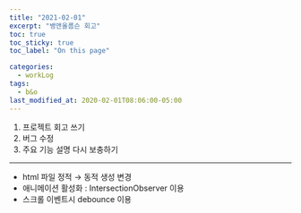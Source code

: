```yaml
---
title: "2021-02-01"
excerpt: "뱅앤올룹슨 회고"
toc: true
toc_sticky: true
toc_label: "On this page"

categories:
  - workLog
tags:
  - b&o
last_modified_at: 2020-02-01T08:06:00-05:00
---
```


1. 프로젝트 회고 쓰기
2. 버그 수정
3. 주요 기능 설명 다시 보충하기

---

- html 파일 정적 → 동적 생성 변경
- 애니메이션 활성화 : IntersectionObserver 이용
- 스크롤 이벤트시 debounce 이용
